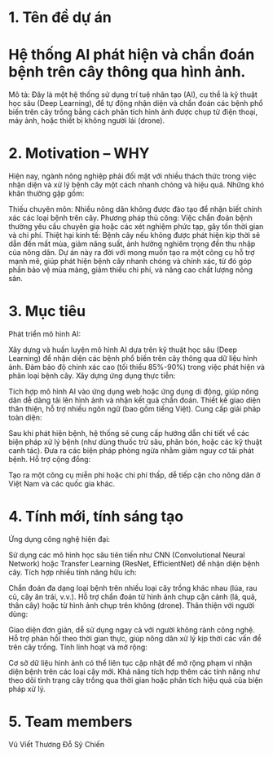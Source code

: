 # 1. Tên đề dự án
# Hệ thống AI phát hiện và chẩn đoán bệnh trên cây thông qua hình ảnh.
Mô tả: Đây là một hệ thống sử dụng trí tuệ nhân tạo (AI), cụ thể là kỹ thuật học sâu (Deep Learning), để tự động nhận diện và chẩn đoán các bệnh phổ biến trên cây trồng bằng cách phân tích hình ảnh được chụp từ điện thoại, máy ảnh, hoặc thiết bị không người lái (drone).

# 2. Motivation – WHY
Hiện nay, ngành nông nghiệp phải đối mặt với nhiều thách thức trong việc nhận diện và xử lý bệnh cây một cách nhanh chóng và hiệu quả. Những khó khăn thường gặp gồm:

Thiếu chuyên môn: Nhiều nông dân không được đào tạo để nhận biết chính xác các loại bệnh trên cây.
Phương pháp thủ công: Việc chẩn đoán bệnh thường yêu cầu chuyên gia hoặc các xét nghiệm phức tạp, gây tốn thời gian và chi phí.
Thiệt hại kinh tế: Bệnh cây nếu không được phát hiện kịp thời sẽ dẫn đến mất mùa, giảm năng suất, ảnh hưởng nghiêm trọng đến thu nhập của nông dân.
Dự án này ra đời với mong muốn tạo ra một công cụ hỗ trợ mạnh mẽ, giúp phát hiện bệnh cây nhanh chóng và chính xác, từ đó góp phần bảo vệ mùa màng, giảm thiểu chi phí, và nâng cao chất lượng nông sản.

# 3. Mục tiêu
Phát triển mô hình AI:

Xây dựng và huấn luyện mô hình AI dựa trên kỹ thuật học sâu (Deep Learning) để nhận diện các bệnh phổ biến trên cây thông qua dữ liệu hình ảnh.
Đảm bảo độ chính xác cao (tối thiểu 85%-90%) trong việc phát hiện và phân loại bệnh cây.
Xây dựng ứng dụng thực tiễn:

Tích hợp mô hình AI vào ứng dụng web hoặc ứng dụng di động, giúp nông dân dễ dàng tải lên hình ảnh và nhận kết quả chẩn đoán.
Thiết kế giao diện thân thiện, hỗ trợ nhiều ngôn ngữ (bao gồm tiếng Việt).
Cung cấp giải pháp toàn diện:

Sau khi phát hiện bệnh, hệ thống sẽ cung cấp hướng dẫn chi tiết về các biện pháp xử lý bệnh (như dùng thuốc trừ sâu, phân bón, hoặc các kỹ thuật canh tác).
Đưa ra các biện pháp phòng ngừa nhằm giảm nguy cơ tái phát bệnh.
Hỗ trợ cộng đồng:

Tạo ra một công cụ miễn phí hoặc chi phí thấp, dễ tiếp cận cho nông dân ở Việt Nam và các quốc gia khác.
# 4. Tính mới, tính sáng tạo
Ứng dụng công nghệ hiện đại:

Sử dụng các mô hình học sâu tiên tiến như CNN (Convolutional Neural Network) hoặc Transfer Learning (ResNet, EfficientNet) để nhận diện bệnh cây.
Tích hợp nhiều tính năng hữu ích:

Chẩn đoán đa dạng loại bệnh trên nhiều loại cây trồng khác nhau (lúa, rau củ, cây ăn trái, v.v.).
Hỗ trợ chẩn đoán từ hình ảnh chụp cận cảnh (lá, quả, thân cây) hoặc từ hình ảnh chụp trên không (drone).
Thân thiện với người dùng:

Giao diện đơn giản, dễ sử dụng ngay cả với người không rành công nghệ.
Hỗ trợ phản hồi theo thời gian thực, giúp nông dân xử lý kịp thời các vấn đề trên cây trồng.
Tính linh hoạt và mở rộng:

Cơ sở dữ liệu hình ảnh có thể liên tục cập nhật để mở rộng phạm vi nhận diện bệnh trên các loại cây mới.
Khả năng tích hợp thêm các tính năng như theo dõi tình trạng cây trồng qua thời gian hoặc phân tích hiệu quả của biện pháp xử lý.
# 5. Team members
Vũ Viết Thương
Đỗ Sỹ Chiến
